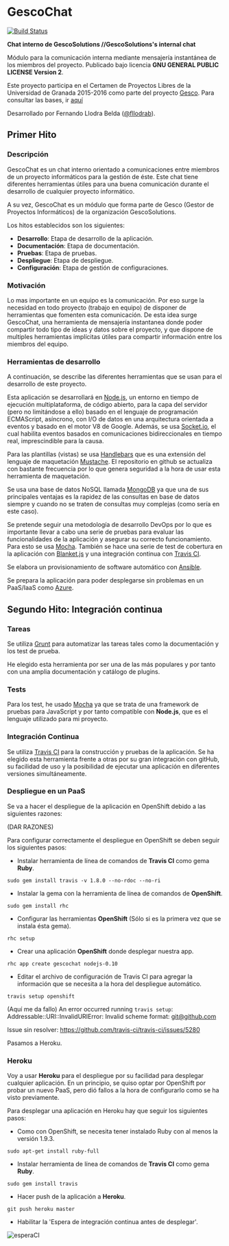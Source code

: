 # GescoChat

[![Build Status](https://travis-ci.org/Gescosolution/GescoChat.svg?branch=master)](https://travis-ci.org/Gescosolution/GescoChat)

**Chat interno de GescoSolutions //GescoSolutions's internal chat**

Módulo para la comunicación interna mediante mensajería instantánea de los miembros del proyecto.
Publicado bajo licencia **GNU GENERAL PUBLIC LICENSE Version 2**.

Este proyecto participa en el Certamen de Proyectos Libres de la Universidad de Granada 2015-2016 como parte del proyecto [Gesco](https://github.com/Gescosolution/Gesco). Para consultar las bases, ir [aquí](https://docs.google.com/document/d/16UsdUV_XXuPUh-Imz4PSgh-2ES_YaAJpZ8fNrbTVpMA/edit)

Desarrollado por Fernando Llodra Belda ([@fllodrab](https://github.com/fllodrab)).

## Primer Hito

### Descripción
GescoChat es un chat interno orientado a comunicaciones entre miembros de un proyecto informáticos para la gestión de éste. Este chat tiene diferentes herramientas útiles para una buena comunicación durante el desarrollo de cualquier proyecto informático.

A su vez, GescoChat es un módulo que forma parte de Gesco (Gestor de Proyectos Informáticos) de la organización GescoSolutions.

Los hitos establecidos son los siguientes:
* **Desarrollo**: Etapa de desarrollo de la aplicación.
* **Documentación**: Etapa de documentación.
* **Pruebas**: Etapa de pruebas.
* **Despliegue**: Etapa de despliegue.
* **Configuración**: Etapa de gestión de configuraciones.

### Motivación
Lo mas importante en un equipo es la comunicación. Por eso surge la necesidad en todo proyecto (trabajo en equipo) de disponer de herramientas que fomenten esta comunicación. De esta idea surge GescoChat, una herramienta de mensajería instantanea donde poder compartir todo tipo de ideas y datos sobre el proyecto, y que dispone de multiples herramientas implícitas útiles para compartir información entre los miembros del equipo.

### Herramientas de desarrollo
A continuación, se describe las diferentes herramientas que se usan para el desarrollo de este proyecto.

Esta aplicación se desarrollará en [Node.js](https://nodejs.org/en/), un entorno en tiempo de ejecución multiplataforma, de código abierto, para la capa del servidor (pero no limitándose a ello) basado en el lenguaje de programación ECMAScript, asíncrono, con I/O de datos en una arquitectura orientada a eventos y basado en el motor V8 de Google. Además, se usa [Socket.io](http://socket.io/), el cual habilita eventos basados en comunicaciones bidireccionales en tiempo real, imprescindible para la causa.

Para las plantillas (vistas) se usa [Handlebars](http://handlebarsjs.com/) que es una extensión del lenguaje de maquetación [Mustache](http://mustache.github.io/). El repositorio en github se actualiza con bastante frecuencia por lo que genera seguridad a la hora de usar esta herramienta de maquetación.

Se usa una base de datos NoSQL llamada [MongoDB](https://www.mongodb.org/) ya que una de sus principales ventajas es la rapidez de las consultas en base de datos siempre y cuando no se traten de consultas muy complejas (como sería en este caso).

Se pretende seguir una metodología de desarrollo DevOps por lo que es importante llevar a cabo una serie de pruebas para evaluar las funcionalidades de la aplicación y asegurar su correcto funcionamiento. Para esto se usa [Mocha](http://mochajs.org/). También se hace una serie de test de cobertura en la aplicación con [Blanket.js](http://blanketjs.org/) y una integración continua con [Travis CI](https://travis-ci.org/).

Se elabora un provisionamiento de software automático con [Ansible](http://www.ansible.com/).

Se prepara la aplicación para poder desplegarse sin problemas en un PaaS/IaaS como [Azure](https://azure.microsoft.com/es-es/).

## Segundo Hito: Integración continua

### Tareas

Se utiliza [Grunt](http://gruntjs.com/) para automatizar las tareas tales como la documentación y los test de prueba.

He elegido esta herramienta por ser una de las más populares y por tanto con una amplia documentación y catálogo de
plugins. 

### Tests

Para los test, he usado [Mocha](https://mochajs.org/) ya que se trata de una framework de pruebas para JavaScript y por 
tanto compatible con **Node.js**, que es el lenguaje utilizado para mi proyecto.

### Integración Continua

Se utiliza [Travis CI](https://travis-ci.org/) para la construcción y pruebas de la aplicación. Se ha elegido esta 
herramienta frente a otras por su gran integración con gitHub, su facilidad de uso y la posibilidad de ejecutar una 
aplicación en diferentes versiones simultáneamente.

### Despliegue en un PaaS

Se va a hacer el despliegue de la aplicación en OpenShift debido a las siguientes razones:

(DAR RAZONES)

Para configurar correctamente el despliegue en OpenShift se deben seguir los siguientes pasos:

- Instalar herramienta de línea de comandos de **Travis CI** como gema **Ruby**.

`sudo gem install travis -v 1.8.0 --no-rdoc --no-ri`

- Instalar la gema con la herramienta de línea de comandos de **OpenShift**.

`sudo gem install rhc`

- Configurar las herramientas **OpenShift** (Sólo si es la primera vez que se instala ésta gema).

`rhc setup`

- Crear una aplicación **OpenShift** donde desplegar nuestra app.

`rhc app create gescochat nodejs-0.10`

- Editar el archivo de configuración de Travis CI para agregar la información que se necesita a la hora del despliegue
automático.

`travis setup openshift`

(Aquí me da fallo)
An error occurred running `travis setup`:
    Addressable::URI::InvalidURIError: Invalid scheme format: git@github.com

Issue sin resolver: https://github.com/travis-ci/travis-ci/issues/5280

Pasamos a Heroku.

### Heroku

Voy a usar **Heroku** para el despliegue por su facilidad para desplegar cualquier aplicación.
En un principio, se quiso optar por OpenShift por probar un nuevo PaaS, pero dió fallos a la hora de configurarlo como
se ha visto previamente.

Para desplegar una aplicación en Heroku hay que seguir los siguientes pasos:

- Como con OpenShift, se necesita tener instalado Ruby con al menos la versión 1.9.3.

`sudo apt-get install ruby-full`

- Instalar herramienta de línea de comandos de **Travis CI** como gema **Ruby**.

`sudo gem install travis`

- Hacer push de la aplicación a **Heroku**.

`git push heroku master`

- Habilitar la 'Espera de integración continua antes de desplegar'.

![esperaCI](https://dl.dropboxusercontent.com/s/2ka1raisqbqfwij/Captura%20de%20pantalla%202015-12-13%2021.37.40.png)






